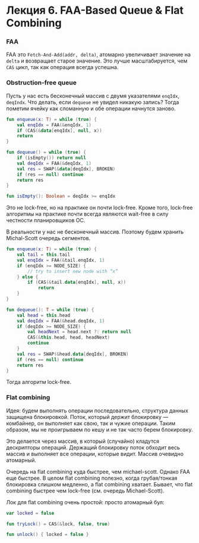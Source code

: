 # Лекция 6. FAA-Based Queue & Flat Combining

### FAA

FAA это `Fetch-And-Add(addr, delta)`, атомарно увеличивает значение на `delta` и возвращает старое значение. Это лучше масштабируется, чем `CAS` цикл, так как операция всегда успешна.

### Obstruction-free queue

Пусть у нас есть бесконечный массив с двумя указателями `enqIdx`, `deqIndx`. Что делать, если `dequeue` не увидел никакую запись? Тогда пометим ячейку как сломанную и обе операции начнутся заново.

```kotlin
fun enqueue(x: T) = while (true) {
    val enqIdx = FAA(&enqIdx, 1)
    if (CAS(&data[enqIdx], null, x))
    return
}

fun dequeue() = while (true) {
    if (isEmpty()) return null
    val deqIdx = FAA(&deqIdx, 1)
    val res = SWAP(&data[deqIdx], BROKEN)
    if (res == null) continue
    return res
}

fun isEmpty(): Boolean = deqIdx >= enqIdx
```

Это не lock-free, но на практике он почти lock-free. Кроме того, lock-free алгоритмы на практике почти всегда являются wait-free в силу честности планировщиков ОС.

В реальности у нас не бесконечный массив. Поэтому будем хранить Michal-Scott очередь сегментов.

```kotlin
fun enqueue(x: T) = while (true) {
    val tail = this.tail
    val enqIdx = FAA(&tail.enqIdx, 1)
    if (enqIdx >= NODE_SIZE) {
        // try to insert new node with “x”
    } else {
        if (CAS(&tail.data[enqIdx], null, x))
            return
    }
}

fun dequeue(): T = while (true) {
    val head = this.head
    val deqIdx = FAA(&head.deqIdx, 1)
    if (deqIdx >= NODE_SIZE) {
        val headNext = head.next ?: return null
        CAS(&this.head, head, headNext)
        continue
    }
    val res = SWAP(&head.data[deqIdx], BROKEN)
    if (res == null) continue
    return res
}
```

Тогда алгоритм lock-free.

### Flat combining

Идея: будем выполнять операции последовательно, структура данных защищена блокировкой. Поток, который держит блокировку — комбайнер, он выполняет как свою, так и чужие операции. Таким образом, мы не проигрываем по кешу и не так часто берем блокировку.

Это делается через массив, в который (случайно) кладутся дескрипторы операций. Держащий блокировку поток обходит весь массив и выполняет все операции, которые видит. Массив очевидно атомарный.

Очередь на flat combining куда быстрее, чем michael-scott. Однако FAA еще быстрее. В целом flat combining полезно, когда грубая/тонкая блокировка слишком медленно, а flat combining хватает. Бывает, что flat combining быстрее чем lock-free (см. очередь Michael-Scott).

Лок для flat combining очень простой: просто атомарный бул:

```kotlin
var locked = false

fun tryLock() = CAS(&lock, false, true)

fun unlock() { locked = false }
```
